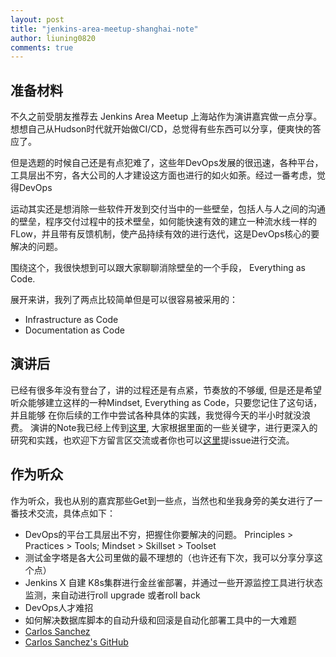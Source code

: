 ```yaml
---
layout: post
title: "jenkins-area-meetup-shanghai-note"
author: liuning0820
comments: true
---
```


## 准备材料

不久之前受朋友推荐去 Jenkins Area Meetup 上海站作为演讲嘉宾做一点分享。想想自己从Hudson时代就开始做CI/CD，总觉得有些东西可以分享，便爽快的答应了。

但是选题的时候自己还是有点犯难了，这些年DevOps发展的很迅速，各种平台，工具层出不穷，各大公司的人才建设这方面也进行的如火如荼。经过一番考虑，觉得DevOps

运动其实还是想消除一些软件开发到交付当中的一些壁垒，包括人与人之间的沟通的壁垒，程序交付过程中的技术壁垒，如何能快速有效的建立一种流水线一样的FLow，并且带有反馈机制，使产品持续有效的进行迭代，这是DevOps核心的要解决的问题。

围绕这个，我很快想到可以跟大家聊聊消除壁垒的一个手段， Everything as Code.

展开来讲，我列了两点比较简单但是可以很容易被采用的：

- Infrastructure as Code
- Documentation as Code

## 演讲后

已经有很多年没有登台了，讲的过程还是有点紧，节奏放的不够缓, 但是还是希望听众能够建立这样的一种Mindset, Everything as Code，只要您记住了这句话，并且能够
在你后续的工作中尝试各种具体的实践，我觉得今天的半小时就没浪费。
演讲的Note我已经上传到[这里](https://liuning0820.github.io/ex_presentations/2019-06_jenkins_area_meetup/), 大家根据里面的一些关键字，进行更深入的研究和实践，也欢迎下方留言区交流或者你也可以[这里](https://github.com/liuning0820/liuning0820.github.io/issues/new)提issue进行交流。

## 作为听众

作为听众，我也从别的嘉宾那些Get到一些点，当然也和坐我身旁的美女进行了一番技术交流，具体点如下：

- DevOps的平台工具层出不穷，把握住你要解决的问题。 Principles > Practices > Tools; Mindset > Skillset > Toolset
- 测试金字塔是各大公司里做的最不理想的（也许还有下次，我可以分享分享这个点）
- Jenkins X 自建 K8s集群进行金丝雀部署，并通过一些开源监控工具进行状态监测，来自动进行roll upgrade 或者roll back
- DevOps人才难招
- 如何解决数据库脚本的自动升级和回滚是自动化部署工具中的一大难题
- [Carlos Sanchez](https://carlossg.github.io/presentations/2019-06_jam_shanghai_beijing)
- [Carlos Sanchez's GitHub](https://github.com/carlossg)
